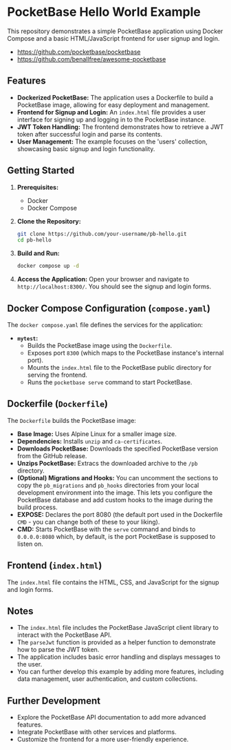 # PocketBase Hello World Example

This repository demonstrates a simple PocketBase application using Docker Compose and a basic HTML/JavaScript frontend for user signup and login.

- https://github.com/pocketbase/pocketbase
- https://github.com/benallfree/awesome-pocketbase

## Features

- **Dockerized PocketBase:**  The application uses a Dockerfile to build a PocketBase image, allowing for easy deployment and management.
- **Frontend for Signup and Login:** An `index.html` file provides a user interface for signing up and logging in to the PocketBase instance.
- **JWT Token Handling:**  The frontend demonstrates how to retrieve a JWT token after successful login and parse its contents.
- **User Management:** The example focuses on the 'users' collection, showcasing basic signup and login functionality.

## Getting Started

1. **Prerequisites:**
   - Docker
   - Docker Compose

2. **Clone the Repository:**
   ```bash
   git clone https://github.com/your-username/pb-hello.git
   cd pb-hello
   ```

3. **Build and Run:**
   ```bash
   docker compose up -d
   ```

4. **Access the Application:**
   Open your browser and navigate to `http://localhost:8300/`. You should see the signup and login forms.


## Docker Compose Configuration (`compose.yaml`)

The `docker compose.yaml` file defines the services for the application:

- **`mytest`:**
    - Builds the PocketBase image using the `Dockerfile`.
    - Exposes port `8300` (which maps to the PocketBase instance's internal port).
    - Mounts the `index.html` file to the PocketBase public directory for serving the frontend.
    - Runs the `pocketbase serve` command to start PocketBase.


## Dockerfile (`Dockerfile`)

The `Dockerfile` builds the PocketBase image:

- **Base Image:** Uses Alpine Linux for a smaller image size.
- **Dependencies:** Installs `unzip` and `ca-certificates`.
- **Downloads PocketBase:** Downloads the specified PocketBase version from the GitHub release.
- **Unzips PocketBase:** Extracs the downloaded archive to the `/pb` directory.
- **(Optional) Migrations and Hooks:**  You can uncomment the sections to copy the `pb_migrations` and `pb_hooks` directories from your local development environment into the image. This lets you configure the PocketBase database and add custom hooks to the image during the build process.
- **EXPOSE:** Declares the port 8080 (the default port used in the Dockerfile `CMD` - you can change both of these to your liking).
- **CMD:** Starts PocketBase with the `serve` command and binds to `0.0.0.0:8080` which, by default, is the port PocketBase is supposed to listen on.


## Frontend (`index.html`)

The `index.html` file contains the HTML, CSS, and JavaScript for the signup and login forms.


## Notes

- The `index.html` file includes the PocketBase JavaScript client library to interact with the PocketBase API.
- The `parseJwt` function is provided as a helper function to demonstrate how to parse the JWT token.
- The application includes basic error handling and displays messages to the user.
- You can further develop this example by adding more features, including data management, user authentication, and custom collections.


## Further Development

- Explore the PocketBase API documentation to add more advanced features.
- Integrate PocketBase with other services and platforms.
- Customize the frontend for a more user-friendly experience.